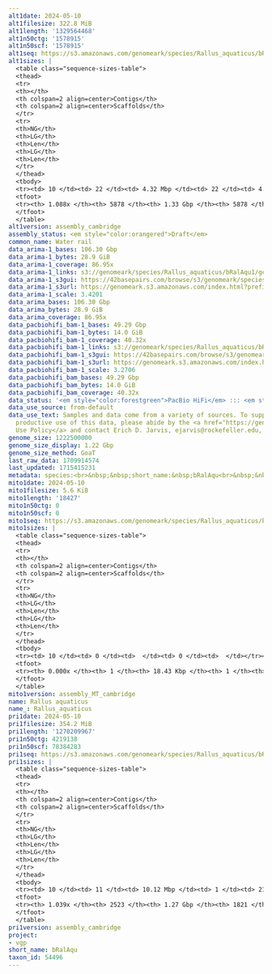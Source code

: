 ```yaml
---
alt1date: 2024-05-10
alt1filesize: 322.8 MiB
alt1length: '1329564468'
alt1n50ctg: '1578915'
alt1n50scf: '1578915'
alt1seq: https://s3.amazonaws.com/genomeark/species/Rallus_aquaticus/bRalAqu1/assembly_cambridge/bRalAqu1.alt.asm.20240510.fasta.gz
alt1sizes: |
  <table class="sequence-sizes-table">
  <thead>
  <tr>
  <th></th>
  <th colspan=2 align=center>Contigs</th>
  <th colspan=2 align=center>Scaffolds</th>
  </tr>
  <tr>
  <th>NG</th>
  <th>LG</th>
  <th>Len</th>
  <th>LG</th>
  <th>Len</th>
  </tr>
  </thead>
  <tbody>
  <tr><td> 10 </td><td> 22 </td><td> 4.32 Mbp </td><td> 22 </td><td> 4.32 Mbp </td></tr><tr><td> 20 </td><td> 56 </td><td> 3.18 Mbp </td><td> 56 </td><td> 3.18 Mbp </td></tr><tr><td> 30 </td><td> 101 </td><td> 2.35 Mbp </td><td> 101 </td><td> 2.35 Mbp </td></tr><tr><td> 40 </td><td> 158 </td><td> 1.89 Mbp </td><td> 158 </td><td> 1.89 Mbp </td></tr><tr style="background-color:#cccccc;"><td> 50 </td><td> 228 </td><td> 1.58 Mbp </td><td> 228 </td><td> 1.58 Mbp </td></tr><tr><td> 60 </td><td> 317 </td><td> 1.23 Mbp </td><td> 317 </td><td> 1.23 Mbp </td></tr><tr><td> 70 </td><td> 433 </td><td> 0.90 Mbp </td><td> 433 </td><td> 0.90 Mbp </td></tr><tr><td> 80 </td><td> 598 </td><td> 0.61 Mbp </td><td> 598 </td><td> 0.61 Mbp </td></tr><tr><td> 90 </td><td> 871 </td><td> 326.24 Kbp </td><td> 871 </td><td> 326.24 Kbp </td></tr><tr><td> 100 </td><td> 1708 </td><td> 65.73 Kbp </td><td> 1708 </td><td> 65.73 Kbp </td></tr></tbody>
  <tfoot>
  <tr><th> 1.088x </th><th> 5878 </th><th> 1.33 Gbp </th><th> 5878 </th><th> 1.33 Gbp </th></tr>
  </tfoot>
  </table>
alt1version: assembly_cambridge
assembly_status: <em style="color:orangered">Draft</em>
common_name: Water rail
data_arima-1_bases: 106.30 Gbp
data_arima-1_bytes: 28.9 GiB
data_arima-1_coverage: 86.95x
data_arima-1_links: s3://genomeark/species/Rallus_aquaticus/bRalAqu1/genomic_data/arima/<br>
data_arima-1_s3gui: https://42basepairs.com/browse/s3/genomeark/species/Rallus_aquaticus/bRalAqu1/genomic_data/arima/
data_arima-1_s3url: https://genomeark.s3.amazonaws.com/index.html?prefix=species/Rallus_aquaticus/bRalAqu1/genomic_data/arima/
data_arima-1_scale: 3.4201
data_arima_bases: 106.30 Gbp
data_arima_bytes: 28.9 GiB
data_arima_coverage: 86.95x
data_pacbiohifi_bam-1_bases: 49.29 Gbp
data_pacbiohifi_bam-1_bytes: 14.0 GiB
data_pacbiohifi_bam-1_coverage: 40.32x
data_pacbiohifi_bam-1_links: s3://genomeark/species/Rallus_aquaticus/bRalAqu1/genomic_data/pacbio_hifi/<br>
data_pacbiohifi_bam-1_s3gui: https://42basepairs.com/browse/s3/genomeark/species/Rallus_aquaticus/bRalAqu1/genomic_data/pacbio_hifi/
data_pacbiohifi_bam-1_s3url: https://genomeark.s3.amazonaws.com/index.html?prefix=species/Rallus_aquaticus/bRalAqu1/genomic_data/pacbio_hifi/
data_pacbiohifi_bam-1_scale: 3.2706
data_pacbiohifi_bam_bases: 49.29 Gbp
data_pacbiohifi_bam_bytes: 14.0 GiB
data_pacbiohifi_bam_coverage: 40.32x
data_status: '<em style="color:forestgreen">PacBio HiFi</em> ::: <em style="color:forestgreen">Arima</em>'
data_use_source: from-default
data_use_text: Samples and data come from a variety of sources. To support fair and
  productive use of this data, please abide by the <a href="https://genome10k.soe.ucsc.edu/data-use-policies/">Data
  Use Policy</a> and contact Erich D. Jarvis, ejarvis@rockefeller.edu, with any questions.
genome_size: 1222500000
genome_size_display: 1.22 Gbp
genome_size_method: GoaT
last_raw_data: 1709914574
last_updated: 1715415231
metadata: species:<br>&nbsp;&nbsp;short_name:&nbsp;bRalAqu<br>&nbsp;&nbsp;name:&nbsp;Rallus&nbsp;aquaticus<br>&nbsp;&nbsp;taxon_id:&nbsp;54496<br>&nbsp;&nbsp;common_name:&nbsp;Water&nbsp;rail<br>&nbsp;&nbsp;order:<br>&nbsp;&nbsp;&nbsp;&nbsp;name:&nbsp;Gruiformes<br>&nbsp;&nbsp;family:<br>&nbsp;&nbsp;&nbsp;&nbsp;name:&nbsp;Rallidae<br>&nbsp;&nbsp;individuals:<br>&nbsp;&nbsp;&nbsp;&nbsp;-&nbsp;short_name:&nbsp;bRalAqu1<br>&nbsp;&nbsp;&nbsp;&nbsp;&nbsp;&nbsp;biosample_id:&nbsp;SAMEA113398957<br>&nbsp;&nbsp;&nbsp;&nbsp;&nbsp;&nbsp;sex:&nbsp;male<br>&nbsp;&nbsp;genome_size:&nbsp;1222500000<br>&nbsp;&nbsp;genome_size_method:&nbsp;GoaT<br>&nbsp;&nbsp;project:&nbsp;[&nbsp;vgp&nbsp;]<br>
mito1date: 2024-05-10
mito1filesize: 5.6 KiB
mito1length: '18427'
mito1n50ctg: 0
mito1n50scf: 0
mito1seq: https://s3.amazonaws.com/genomeark/species/Rallus_aquaticus/bRalAqu1/assembly_MT_cambridge/bRalAqu1.MT.20240510.fasta.gz
mito1sizes: |
  <table class="sequence-sizes-table">
  <thead>
  <tr>
  <th></th>
  <th colspan=2 align=center>Contigs</th>
  <th colspan=2 align=center>Scaffolds</th>
  </tr>
  <tr>
  <th>NG</th>
  <th>LG</th>
  <th>Len</th>
  <th>LG</th>
  <th>Len</th>
  </tr>
  </thead>
  <tbody>
  <tr><td> 10 </td><td> 0 </td><td>  </td><td> 0 </td><td>  </td></tr><tr><td> 20 </td><td> 0 </td><td>  </td><td> 0 </td><td>  </td></tr><tr><td> 30 </td><td> 0 </td><td>  </td><td> 0 </td><td>  </td></tr><tr><td> 40 </td><td> 0 </td><td>  </td><td> 0 </td><td>  </td></tr><tr style="background-color:#cccccc;"><td> 50 </td><td> 0 </td><td style="background-color:#ff8888;">  </td><td> 0 </td><td style="background-color:#ff8888;">  </td></tr><tr><td> 60 </td><td> 0 </td><td>  </td><td> 0 </td><td>  </td></tr><tr><td> 70 </td><td> 0 </td><td>  </td><td> 0 </td><td>  </td></tr><tr><td> 80 </td><td> 0 </td><td>  </td><td> 0 </td><td>  </td></tr><tr><td> 90 </td><td> 0 </td><td>  </td><td> 0 </td><td>  </td></tr><tr><td> 100 </td><td> 0 </td><td>  </td><td> 0 </td><td>  </td></tr></tbody>
  <tfoot>
  <tr><th> 0.000x </th><th> 1 </th><th> 18.43 Kbp </th><th> 1 </th><th> 18.43 Kbp </th></tr>
  </tfoot>
  </table>
mito1version: assembly_MT_cambridge
name: Rallus aquaticus
name_: Rallus_aquaticus
pri1date: 2024-05-10
pri1filesize: 354.2 MiB
pri1length: '1270209967'
pri1n50ctg: 4219138
pri1n50scf: 78384283
pri1seq: https://s3.amazonaws.com/genomeark/species/Rallus_aquaticus/bRalAqu1/assembly_cambridge/bRalAqu1.pri.asm.20240510.fasta.gz
pri1sizes: |
  <table class="sequence-sizes-table">
  <thead>
  <tr>
  <th></th>
  <th colspan=2 align=center>Contigs</th>
  <th colspan=2 align=center>Scaffolds</th>
  </tr>
  <tr>
  <th>NG</th>
  <th>LG</th>
  <th>Len</th>
  <th>LG</th>
  <th>Len</th>
  </tr>
  </thead>
  <tbody>
  <tr><td> 10 </td><td> 11 </td><td> 10.12 Mbp </td><td> 1 </td><td> 214.56 Mbp </td></tr><tr><td> 20 </td><td> 24 </td><td> 7.91 Mbp </td><td> 2 </td><td> 163.29 Mbp </td></tr><tr><td> 30 </td><td> 41 </td><td> 6.63 Mbp </td><td> 2 </td><td> 163.29 Mbp </td></tr><tr><td> 40 </td><td> 61 </td><td> 5.62 Mbp </td><td> 3 </td><td> 123.81 Mbp </td></tr><tr style="background-color:#cccccc;"><td> 50 </td><td> 87 </td><td style="background-color:#88ff88;"> 4.22 Mbp </td><td> 5 </td><td style="background-color:#88ff88;"> 78.38 Mbp </td></tr><tr><td> 60 </td><td> 119 </td><td> 3.36 Mbp </td><td> 6 </td><td> 63.99 Mbp </td></tr><tr><td> 70 </td><td> 161 </td><td> 2.38 Mbp </td><td> 10 </td><td> 28.67 Mbp </td></tr><tr><td> 80 </td><td> 224 </td><td> 1.60 Mbp </td><td> 15 </td><td> 20.85 Mbp </td></tr><tr><td> 90 </td><td> 338 </td><td> 0.67 Mbp </td><td> 24 </td><td> 8.29 Mbp </td></tr><tr><td> 100 </td><td> 916 </td><td> 75.09 Kbp </td><td> 350 </td><td> 98.22 Kbp </td></tr></tbody>
  <tfoot>
  <tr><th> 1.039x </th><th> 2523 </th><th> 1.27 Gbp </th><th> 1821 </th><th> 1.27 Gbp </th></tr>
  </tfoot>
  </table>
pri1version: assembly_cambridge
project:
- vgp
short_name: bRalAqu
taxon_id: 54496
---
```

